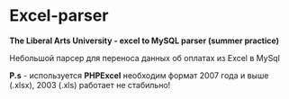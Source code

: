 Excel-parser
===============
**The Liberal Arts University - excel to MySQL parser (summer practice)**

Небольшой парсер для переноса данных об оплатах из Excel в MySql

**P.s** - используется **PHPExcel** необходим формат 2007 года и выше (.xlsx), 2003 (.xls) работает не стабильно!
